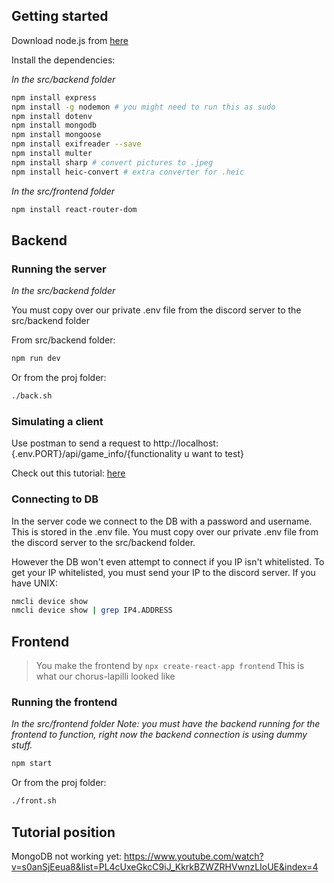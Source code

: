 

## Getting started

Download node.js from [here](https://nodejs.org/en/download/)

Install the dependencies:

*In the src/backend folder*

```bash
npm install express
npm install -g nodemon # you might need to run this as sudo
npm install dotenv
npm install mongodb
npm install mongoose
npm install exifreader --save 
npm install multer
npm install sharp # convert pictures to .jpeg
npm install heic-convert # extra converter for .heic
```

*In the src/frontend folder*

```bash
npm install react-router-dom
```


## Backend

### Running the server

*In the src/backend folder*

You must copy over our private .env file from the discord server to the src/backend folder

From src/backend folder:

```bash
npm run dev
```

Or from the proj folder:

```bash
./back.sh
```


### Simulating a client

Use postman to send a request to http://localhost:{.env.PORT}/api/game_info/{functionality u want to test}

Check out this tutorial: [here](https://www.youtube.com/watch?v=Ll6knx7sFis&list=PL4cUxeGkcC9iJ_KkrkBZWZRHVwnzLIoUE&index=4)



### Connecting to DB
In the server code we connect to the DB with a password and username. This is stored in the .env file. You must copy over our private .env file from the discord server to the src/backend folder.

However the DB won't even attempt to connect if you IP isn't whitelisted. To get your IP whitelisted, you must send your IP to the discord server.
If you have UNIX:
```bash
nmcli device show
nmcli device show | grep IP4.ADDRESS
```

## Frontend

> You make the frontend by `npx create-react-app frontend`
> This is what our chorus-lapilli looked like

### Running the frontend

*In the src/frontend folder*
*Note: you must have the backend running for the frontend to function, right now the backend connection is using dummy stuff.*

```bash
npm start
```

Or from the proj folder:

```bash
./front.sh
```



## Tutorial position
MongoDB not working yet: https://www.youtube.com/watch?v=s0anSjEeua8&list=PL4cUxeGkcC9iJ_KkrkBZWZRHVwnzLIoUE&index=4


